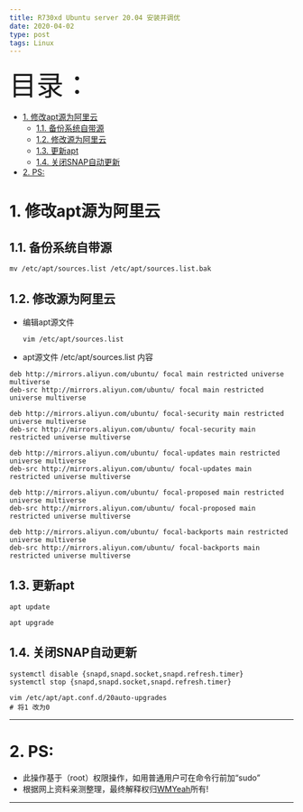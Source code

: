 ```yaml
---
title: R730xd Ubuntu server 20.04 安装并调优
date: 2020-04-02
type: post
tags: Linux
---
```


<font size=20>目录：</font>

<!-- TOC -->

- [1. 修改apt源为阿里云](#1-修改apt源为阿里云)
  - [1.1. 备份系统自带源](#11-备份系统自带源)
  - [1.2. 修改源为阿里云](#12-修改源为阿里云)
  - [1.3. 更新apt](#13-更新apt)
  - [1.4. 关闭SNAP自动更新](#14-关闭snap自动更新)
- [2. PS:](#2-ps)

<!-- /TOC -->

# 1. 修改apt源为阿里云
## 1.1. 备份系统自带源
```
mv /etc/apt/sources.list /etc/apt/sources.list.bak
```

## 1.2. 修改源为阿里云
* 编辑apt源文件
  ```
  vim /etc/apt/sources.list
  ```

* apt源文件 /etc/apt/sources.list 内容
```
deb http://mirrors.aliyun.com/ubuntu/ focal main restricted universe multiverse
deb-src http://mirrors.aliyun.com/ubuntu/ focal main restricted universe multiverse

deb http://mirrors.aliyun.com/ubuntu/ focal-security main restricted universe multiverse
deb-src http://mirrors.aliyun.com/ubuntu/ focal-security main restricted universe multiverse

deb http://mirrors.aliyun.com/ubuntu/ focal-updates main restricted universe multiverse
deb-src http://mirrors.aliyun.com/ubuntu/ focal-updates main restricted universe multiverse

deb http://mirrors.aliyun.com/ubuntu/ focal-proposed main restricted universe multiverse
deb-src http://mirrors.aliyun.com/ubuntu/ focal-proposed main restricted universe multiverse

deb http://mirrors.aliyun.com/ubuntu/ focal-backports main restricted universe multiverse
deb-src http://mirrors.aliyun.com/ubuntu/ focal-backports main restricted universe multiverse
```

## 1.3. 更新apt
```
apt update

apt upgrade
```

## 1.4. 关闭SNAP自动更新
```
systemctl disable {snapd,snapd.socket,snapd.refresh.timer}
systemctl stop {snapd,snapd.socket,snapd.refresh.timer}

vim /etc/apt/apt.conf.d/20auto-upgrades
# 将1 改为0 
```

------

# 2. PS:
* 此操作基于（root）权限操作，如用普通用户可在命令行前加“sudo”
* 根据网上资料亲测整理，最终解释权归[WMYeah][1]所有!
------

[1]:http://www.wmyeah.com
